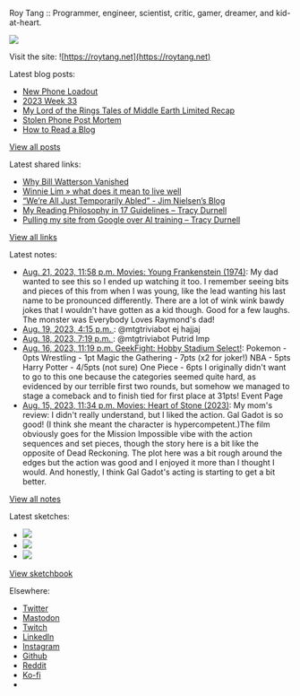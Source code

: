 Roy Tang :: Programmer, engineer, scientist, critic, gamer, dreamer, and kid-at-heart.

![](https://roytang.net/static/img/profile.jpg)

Visit the site: ![https://roytang.net](https://roytang.net)

Latest blog posts:

- [New Phone Loadout](https://roytang.net/2023/08/new-phone-loadout/)
- [2023 Week 33](https://roytang.net/2023/08/2023-week-33/)
- [My Lord of the Rings Tales of Middle Earth Limited Recap](https://roytang.net/2023/08/mtgltr-limited-recap/)
- [Stolen Phone Post Mortem](https://roytang.net/2023/08/stolen-phone-post-mortem/)
- [How to Read a Blog](https://roytang.net/2023/08/reading-blogs/)

[View all posts](https://roytang.net/blog)

Latest shared links:

- [Why Bill Watterson Vanished](https://roytang.net/2023/08/8b2c44d667570e31f6b73b860f0f7a95/)
- [Winnie Lim » what does it mean to live well](https://roytang.net/2023/08/f388274d38c0a59e23c69b16bcef89f8/)
- [“We’re All Just Temporarily Abled” - Jim Nielsen’s Blog](https://roytang.net/2023/08/2330dd9decd18acd685c3c72473fcdf7/)
- [My Reading Philosophy in 17 Guidelines – Tracy Durnell](https://roytang.net/2023/08/9230b482363a4f62e9a3c8eca9e5806c/)
- [Pulling my site from Google over AI training – Tracy Durnell](https://roytang.net/2023/08/5cb26f2dec3191c908cf8322eafd6d92/)

[View all links](https://roytang.net/links)

Latest notes:

- [Aug. 21, 2023, 11:58 p.m. Movies: Young Frankenstein (1974)](https://roytang.net/2023/08/young-frankenstein-1974/): My dad wanted to see this so I ended up watching it too. I remember seeing bits and pieces of this from when I was young, like the lead wanting his last name to be pronounced differently. There are a lot of wink wink bawdy jokes that I wouldn&#x27;t have gotten as a kid though. Good for a few laughs. The monster was Everybody Loves Raymond&#x27;s dad!
- [Aug. 19, 2023, 4:15 p.m. ](https://roytang.net/2023/08/110915282758385711/): @mtgtriviabot ej hajjaj
- [Aug. 18, 2023, 7:19 p.m. ](https://roytang.net/2023/08/110910344421724356/): @mtgtriviabot Putrid Imp
- [Aug. 16, 2023, 11:19 p.m. GeekFight: Hobby Stadium Select!](https://roytang.net/2023/08/geekfight-select/): Pokemon - 0pts Wrestling - 1pt Magic the Gathering - 7pts (x2 for joker!) NBA - 5pts Harry Potter - 4/5pts (not sure) One Piece - 6pts I originally didn&#x27;t want to go to this one because the categories seemed quite hard, as evidenced by our terrible first two rounds, but somehow we managed to stage a comeback and to finish tied for first place at 31pts! Event Page
- [Aug. 15, 2023, 11:34 p.m. Movies: Heart of Stone (2023)](https://roytang.net/2023/08/heart-of-stone-2023/): My mom&#x27;s review: I didn&#x27;t really understand, but I liked the action. Gal Gadot is so good! (I think she meant the character is hypercompetent.)The film obviously goes for the Mission Impossible vibe with the action sequences and set pieces, though the story here is a bit like the opposite of Dead Reckoning. The plot here was a bit rough around the edges but the action was good and I enjoyed it more than I thought I would. And honestly, I think Gal Gadot&#x27;s acting is starting to get a bit better.

[View all notes](https://roytang.net/notes)

Latest sketches:


- ![](https://roytang.net/media/cache/a6/91/a691e8e5ea3ce73099ba719c9d195dca.jpg)
- ![](https://roytang.net/media/cache/6a/6a/6a6a50c5debd7b0864f953d27d218c9f.jpg)
- ![](https://roytang.net/media/cache/7a/d4/7ad4e6def8147d6f83590eb62ebf33e6.jpg)

[View sketchbook](https://roytang.net/albums/sketchbook)


Elsewhere:

- [Twitter](https://twitter.com/roytang)
- [Mastodon](https://indieweb.social/@roytang)
- [Twitch](https://twitch.tv/twitchyroy)
- [LinkedIn](https://www.linkedin.com/in/roytang)
- [Instagram](https://instagram.com/roytang0400)
- [Github](https://github.com/roytang)
- [Reddit](https://reddit.com/u/hungryroy)
- [Ko-fi](https://ko-fi.com/roytang)
- [](mailto:hello@roytang.net)